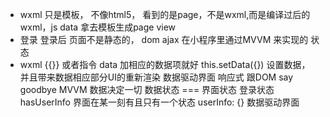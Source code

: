 - wxml 只是模板， 不像html5，
看到的是page，不是wxml,而是编译过后的wxml，js data 拿去模板生成page view
- 登录  登录后
 页面不是静态的， dom ajax
 在小程序里通过MVVM 来实现的  状态
- wxml {{}} 或者指令 data 加相应的数据项就好
    this.setData({}) 设置数据， 并且带来数据相应部分UI的重新渲染
    数据驱动界面 响应式
    跟DOM say goodbye
    MVVM  数据决定一切
    数据状态 === 界面状态
    登录状态  hasUserInfo  界面在某一刻有且只有一个状态
    userInfo: {} 数据驱动界面